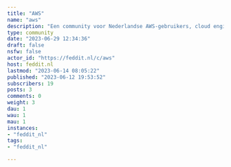 ```yaml
---
title: "AWS" 
name: "aws"
description: "Een community voor Nederlandse AWS-gebruikers, cloud engineers, cloud architecten etc etc."
type: community
date: "2023-06-29 12:34:36"
draft: false
nsfw: false
actor_id: "https://feddit.nl/c/aws"
host: feddit.nl
lastmod: "2023-06-14 08:05:22"
published: "2023-06-12 19:53:52"
subscribers: 19
posts: 3
comments: 0
weight: 3
dau: 1
wau: 1
mau: 1
instances:
- "feddit_nl"
tags: 
- "feddit_nl"

---
```

